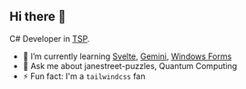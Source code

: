 ## Hi there 👋

C# Developer in [TSP](thesoftwarepractice.com).

- 🌱 I’m currently learning [Svelte](https://github.com/sveltejs/kit), [Gemini](https://sites.google.com/view/devfest-singapore-2024/), [Windows Forms](https://learn.microsoft.com/en-us/dotnet/desktop/winforms/overview/?view=netdesktop-8.0)
- 💬 Ask me about janestreet-puzzles, Quantum Computing
- ⚡ Fun fact: I'm a `tailwindcss` fan

<!--
- 👯 I’m looking to collaborate on ...
- 😄 Pronouns: ...
- 🤔 I’m looking for help with ...
- 📫 How to reach me: ...
- 🔭 I’m currently working on ...
-->
